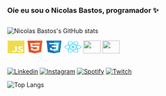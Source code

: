 ### Oie eu sou o Nicolas Bastos, programador  ✨

##
![Nicolas Bastos's GitHub stats](https://github-readme-stats.vercel.app/api?username=NicolasBastos027&show_icons=true&theme=dracula)
<div style="display: inline_block">
<img height="30" width="40" alt='js' src='https://raw.githubusercontent.com/devicons/devicon/master/icons/javascript/javascript-plain.svg'>
<img height="30" width="40" alt='HTML'  src='https://raw.githubusercontent.com/devicons/devicon/master/icons/html5/html5-original.svg'>
<img height="30" width="40" alt='css'  src='https://raw.githubusercontent.com/devicons/devicon/master/icons/css3/css3-original.svg'>
<img height="30" width="40"  src='https://raw.githubusercontent.com/devicons/devicon/master/icons/react/react-original.svg'>
<img height="30" width="40"  src='https://cdn.jsdelivr.net/gh/devicons/devicon/icons/c/c-original.svg'>
<img height="30" width="40"  src='https://cdn.jsdelivr.net/gh/devicons/devicon/icons/cplusplus/cplusplus-original.svg'>
</div>

 ##

[![Linkedin](https://img.shields.io/badge/LinkedIn-0077B5?style=for-the-badge&logo=linkedin&logoColor=white)](https://www.linkedin.com/in/nicolas-bastos-1775a7258/)
[![Instagram](https://img.shields.io/badge/Instagram-E4405F?style=for-the-badge&logo=instagram&logoColor=white)](https://www.instagram.com/_nicolasbastos/)
[![Spotify](https://img.shields.io/badge/Spotify-1ED760?&style=for-the-badge&logo=spotify&logoColor=white)](https://open.spotify.com/user/3yn05pnqr1nzvrgzzzdcjgnzt?si=bc1f1ec0ea68424e)
[![Twitch](https://img.shields.io/badge/Twitch-9146FF?style=for-the-badge&logo=twitch&logoColor=white)](https://www.twitch.tv/nickdrawn)

![Top Langs](https://github-readme-stats.vercel.app/api/top-langs/?username=NicolasBastos027&layout=compact)
